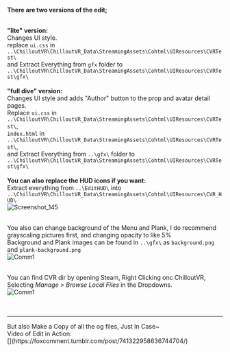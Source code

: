 **There are two versions of the edit;**
 <br>
 <br>

 **"lite" version:**
 <br>
Changes UI style.<br>
replace `ui.css` in `..\ChilloutVR\ChilloutVR_Data\StreamingAssets\Cohtml\UIResources\CVRTest\`<br>
and Extract Everything from `gfx` folder to `..\ChilloutVR\ChilloutVR_Data\StreamingAssets\Cohtml\UIResources\CVRTest\gfx\`<br>
<br>
 **"full dive" version:**<br>
 Changes UI style and adds "Author" button to the prop and avatar detail pages.<br>
Replace `ui.css` in `..\ChilloutVR\ChilloutVR_Data\StreamingAssets\Cohtml\UIResources\CVRTest\`,<br>
`index.html` in `..\ChilloutVR\ChilloutVR_Data\StreamingAssets\Cohtml\UIResources\CVRTest\`,<br>
and Extract Everything from `..\gfx\` folder to `..\ChilloutVR\ChilloutVR_Data\StreamingAssets\Cohtml\UIResources\CVRTest\gfx\`<br>
<br>
**You can also replace the HUD icons if you want:**<br>
Extract everything from `..\EditHUD\` into `..\ChilloutVR\ChilloutVR_Data\StreamingAssets\Cohtml\UIResources\CVR_HUD\`
<br>![Screenshot_145](https://github.com/FoxComment/CVR-UI_Edit/assets/52538405/bde70be6-0e37-42fb-925f-3d915122ce97)
<br>
<br>

You also can change background of the Menu and Plank, I do recommend grayscaling pictures first, and changing opacity to like 5%<br>
Background and Plank images can be found in `..\gfx\`  as  `background.png`  and  `plank-background.png`
<br>![Comm1](https://github.com/FoxComment/CVR-UI_Edit/assets/52538405/7a2ffa79-5a5f-4bcf-824f-d53ad9d3ba0b)
<br>
<br>

You can find CVR dir by opening Steam, Right Clicking onc ChilloutVR, Selecting   *Manage > Browse Local Files*   in the Dropdowns.
<br>![Comm1](https://github.com/FoxComment/CVR-UI_Edit/assets/52538405/e43a8433-e0a6-4632-b2b3-51098150fe86)
<br>
<br>
<br>
<hr>
But also Make a Copy of all the og files, Just In Case~
<br>
Video of Edit in Action:<br>
[](https://foxcomment.tumblr.com/post/741322958636744704/)
